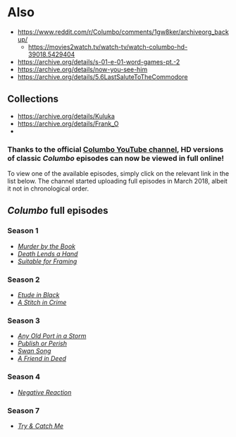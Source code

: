 # Also
- https://www.reddit.com/r/Columbo/comments/1gw8ker/archiveorg_backup/
    - https://movies2watch.tv/watch-tv/watch-columbo-hd-39018.5429404
- https://archive.org/details/s-01-e-01-word-games-pt.-2
- https://archive.org/details/now-you-see-him
- https://archive.org/details/5.6LastSaluteToTheCommodore
## Collections
- https://archive.org/details/Kuluka
- https://archive.org/details/Frank_O
- 
### Thanks to the official [Columbo YouTube channel](https://www.youtube.com/channel/UCzXwq43cFscWT4ZX9QbWwZw), HD versions of classic _Columbo_ episodes can now be viewed in full online!

To view one of the available episodes, simply click on the relevant link in the list below. The channel started uploading full episodes in March 2018, albeit it not in chronological order.

## _Columbo_ full episodes

### Season 1

- _[Murder by the Book](https://columbophile.com/2018/03/25/full-episode-columbo-murder-by-the-book/)_
- _[Death Lends a Hand](https://columbophile.com/2018/03/29/columbo-full-episode-death-lends-a-hand/)_
- [_Suitable for Framing_](https://columbophile.com/2019/01/09/columbo-full-episode-suitable-for-framing/)

### Season 2

- _[Etude in Black](https://columbophile.com/2019/08/13/columbo-full-episode-etude-in-black/)_
- [_A Stitch in Crime_](https://columbophile.com/2018/04/06/columbo-full-episode-a-stitch-in-crime/)

### Season 3

- _[Any Old Port in a Storm](https://columbophile.com/2018/04/02/columbo-full-episode-any-old-port-in-a-storm/)_
- _[Publish or Perish](https://columbophile.com/2019/06/09/columbo-full-episode-publish-or-perish/)_
- _[Swan Song](https://columbophile.com/2019/02/21/full-episode-columbo-swan-song/)_
- [_A Friend in Deed_](https://columbophile.com/2018/10/28/columbo-full-episode-a-friend-in-deed/)

### Season 4

- _[Negative Reaction](https://columbophile.com/2018/04/13/columbo-full-episode-negative-reaction/)_

### Season 7

- _[Try & Catch Me](https://columbophile.com/2018/10/07/columbo-full-episode-try-and-catch-me/)_